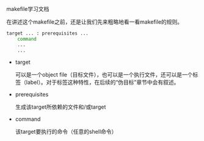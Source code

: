 makefile学习文档

在讲述这个makefile之前，还是让我们先来粗略地看一看makefile的规则。

```bash
target ... : prerequisites ...
    command
    ...
    ...
```

- target

  可以是一个object file（目标文件），也可以是一个执行文件，还可以是一个标签（label）。对于标签这种特性，在后续的“伪目标”章节中会有叙述。

- prerequisites

  生成该target所依赖的文件和/或target

- command

  该target要执行的命令（任意的shell命令）